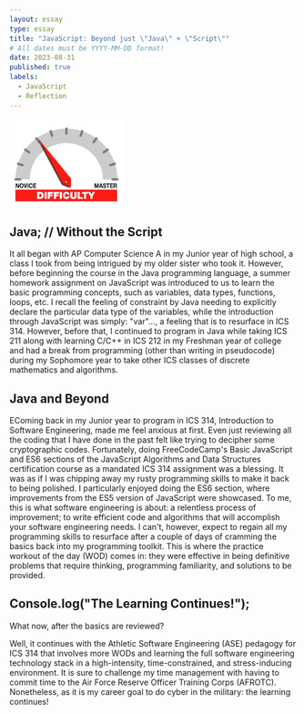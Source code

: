 ```yaml
---
layout: essay
type: essay
title: "JavaScript: Beyond just \"Java\" + \"Script\""
# All dates must be YYYY-MM-DD format!
date: 2023-08-31
published: true
labels:
  - JavaScript
  - Reflection
---
```


<img width="200px" class="rounded float-start pe-4" src="../img/difficulty/degree_difficulty.jpg">

## Java; // Without the Script

It all began with AP Computer Science A in my Junior year of high school, a class I took from being intrigued by my older sister who took it. However, before beginning the course in the Java programming language, a summer homework assignment on JavaScript was introduced to us to learn the basic programming concepts, such as variables, data types, functions, loops, etc. I recall the feeling of constraint by Java needing to explicitly declare the particular data type of the variables, while the introduction through JavaScript was simply: "var"..., a feeling that is to resurface in ICS 314. However, before that, I continued to program in Java while taking ICS 211 along with learning C/C++ in ICS 212 in my Freshman year of college and had a break from programming (other than writing in pseudocode) during my Sophomore year to take other ICS classes of discrete mathematics and algorithms.

## Java and Beyond

EComing back in my Junior year to program in ICS 314, Introduction to Software Engineering, made me feel anxious at first. Even just reviewing all the coding that I have done in the past felt like trying to decipher some cryptographic codes. Fortunately, doing FreeCodeCamp's Basic JavaScript and ES6 sections of the JavaScript Algorithms and Data Structures certification course as a mandated ICS 314 assignment was a blessing. It was as if I was chipping away my rusty programming skills to make it back to being polished. I particularly enjoyed doing the ES6 section, where improvements from the ES5 version of JavaScript were showcased. To me, this is what software engineering is about: a relentless process of improvement; to write efficient code and algorithms that will accomplish your software engineering needs. I can't, however, expect to regain all my programming skills to resurface after a couple of days of cramming the basics back into my programming toolkit. This is where the practice workout of the day (WOD) comes in: they were effective in being definitive problems that require thinking, programming familiarity, and solutions to be provided.

## Console.log("The Learning Continues!");

What now, after the basics are reviewed? 

Well, it continues with the Athletic Software Engineering (ASE) pedagogy for ICS 314 that involves more WODs and learning the full software engineering technology stack in a high-intensity, time-constrained, and stress-inducing environment. It is sure to challenge my time management with having to commit time to the Air Force Reserve Officer Training Corps (AFROTC). Nonetheless, as it is my career goal to do cyber in the military: the learning continues!
